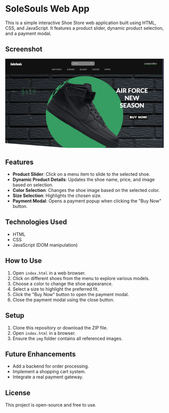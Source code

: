 # SoleSouls Web App

This is a simple interactive Shoe Store web application built using HTML, CSS, and JavaScript. It features a product slider, dynamic product selection, and a payment modal.

## Screenshot

![Shoe Store](./img/sample.png)

## Features

- **Product Slider**: Click on a menu item to slide to the selected shoe.
- **Dynamic Product Details**: Updates the shoe name, price, and image based on selection.
- **Color Selection**: Changes the shoe image based on the selected color.
- **Size Selection**: Highlights the chosen size.
- **Payment Modal**: Opens a payment popup when clicking the "Buy Now" button.

## Technologies Used

- HTML
- CSS
- JavaScript (DOM manipulation)

## How to Use

1. Open `index.html` in a web browser.
2. Click on different shoes from the menu to explore various models.
3. Choose a color to change the shoe appearance.
4. Select a size to highlight the preferred fit.
5. Click the "Buy Now" button to open the payment modal.
6. Close the payment modal using the close button.

## Setup

1. Clone this repository or download the ZIP file.
2. Open `index.html` in a browser.
3. Ensure the `img` folder contains all referenced images.

## Future Enhancements

- Add a backend for order processing.
- Implement a shopping cart system.
- Integrate a real payment gateway.

## License

This project is open-source and free to use.

